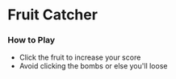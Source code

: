# Fruit Catcher

### How to Play
- Click the fruit to increase your score
- Avoid clicking the bombs or else you'll loose
